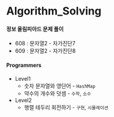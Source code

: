 # Algorithm_Solving
#### 정보 올림피아드 문제 풀이

- 608 : 문자열2 - 자가진단7
- 609 : 문자열2 - 자가진단8



#### Programmers

- Level1 
  -  숫자 문자열와 영단어 - `HashMap`
  -  약수의 개수와 덧셈 - `수학`, `소수`
- Level2
  - ﻿행렬 테두리 회전하기 - `구현`, `시뮬레이션`
